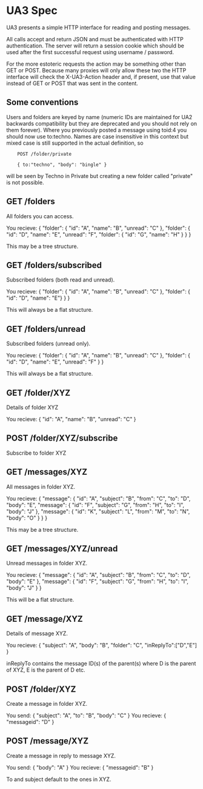 UA3 Spec
========

UA3 presents a simple HTTP interface for reading and posting messages.

All calls accept and return JSON and must be authenticated with HTTP authentication. The server will return a session cookie which should be used after the first successful request using username / password.

For the more estoteric requests the action may be something other than GET or POST. Because many proxies will only allow these two the HTTP interface will check the X-UA3-Action header and, if present, use that value instead of GET or POST that was sent in the content.

## Some conventions

Users and folders are keyed by name (numeric IDs are maintained for UA2 backwards compatibility but they are deprecated and you should not rely on them forever). Where you previously posted a message using toid:4 you should now use to:techno. Names are case insensitive in this context but mixed case is still supported in the actual definition, so

        POST /folder/private
        
        { to:"techno", "body": "bingle" }

will be seen by Techno in Private but creating a new folder called "private" is not possible.

## GET /folders

All folders you can access.

You recieve:
        {
          "folder": {
            "id": "A", "name": "B", "unread": "C"
          },
          "folder": {
            "id": "D", "name": "E", "unread": "F",
            "folder": {
              "id": "G", "name": "H"
            }
          }
        }

This may be a tree structure.

## GET /folders/subscribed

Subscribed folders (both read and unread).

You recieve:
        { "folder": { "id": "A", "name": "B", "unread": "C" }, "folder": { "id": "D", "name": "E"} } }

This will always be a flat structure.

## GET /folders/unread

Subscribed folders (unread only).

You recieve:
        { "folder": { "id": "A", "name": "B", "unread": "C" }, "folder": { "id": "D", "name": "E", "unread": "F" } }

This will always be a flat structure.

## GET /folder/XYZ

Details of folder XYZ

You recieve:
        { "id": "A", "name": "B", "unread": "C" }

## POST /folder/XYZ/subscribe

Subscribe to folder XYZ

## GET /messages/XYZ

All messages in folder XYZ.

You recieve:
        {
          "message": {
            "id": "A", "subject": "B", "from": "C", "to": "D", "body": "E",
            "message": {
              "id": "F", "subject": "G", "from": "H", "to": "I", "body": "J"
            },
            "message": {
              "id": "K", "subject": "L", "from": "M", "to": "N", "body": "O"
            }
          }
        }

This may be a tree structure.

## GET /messages/XYZ/unread
Unread messages in folder XYZ.

You recieve:
        {
          "message": { "id": "A", "subject": "B", "from": "C", "to": "D", "body": "E" },
          "message": { "id": "F", "subject": "G", "from": "H", "to": "I", "body": "J" }
        }

This will be a flat structure.

## GET /message/XYZ

Details of message XYZ.

You recieve:
        { "subject": "A", "body": "B", "folder": "C", "inReplyTo":["D","E"] }

inReplyTo contains the message ID(s) of the parent(s) where D is the parent of XYZ, E is the parent of D etc.

## POST /folder/XYZ

Create a message in folder XYZ.

You send:
        { "subject": "A", "to": "B", "body": "C" }
You recieve:
        { "messageid": "D" }

## POST /message/XYZ

Create a message in reply to message XYZ. 

You send:
        { "body": "A" }
You recieve:
        { "messageid": "B" }

To and subject default to the ones in XYZ.